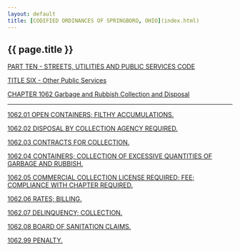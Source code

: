 ```yaml
---
layout: default 
title: [CODIFIED ORDINANCES OF SPRINGBORO, OHIO](index.html) 
---
```


{{ page.title }}
----------------

[PART TEN - STREETS, UTILITIES AND PUBLIC SERVICES CODE](407fa412.html)

[TITLE SIX - Other Public Services](45a2a412.html)

[CHAPTER 1062 Garbage and Rubbish Collection and
Disposal](45cba412.html)

---

[1062.01 OPEN CONTAINERS; FILTHY ACCUMULATIONS.](45e2a412.html)

[1062.02 DISPOSAL BY COLLECTION AGENCY REQUIRED.](45e5a412.html)

[1062.03 CONTRACTS FOR COLLECTION.](45eda412.html)

[1062.04 CONTAINERS; COLLECTION OF EXCESSIVE QUANTITIES OF GARBAGE AND
RUBBISH.](45f1a412.html)

[1062.05 COMMERCIAL COLLECTION LICENSE REQUIRED; FEE; COMPLIANCE WITH
CHAPTER REQUIRED.](45f5a412.html)

[1062.06 RATES; BILLING.](45f9a412.html)

[1062.07 DELINQUENCY; COLLECTION.](4601a412.html)

[1062.08 BOARD OF SANITATION CLAIMS.](4605a412.html)

[1062.99 PENALTY.](460ca412.html)
